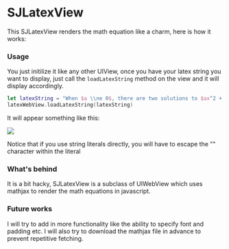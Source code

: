 # SJLatexView
This SJLatexView renders the math equation like a charm, here is how it works: 

### Usage
You just initilize it like any other UIView, once you have your latex string you want to display, just call the  `loadLatexString` method on the view and it will display accordingly. 
```swift
let latexString = "When $a \\ne 0$, there are two solutions to $ax^2 + bx + c = 0$ and they are$$x = {-b \\pm \\sqrt{b^2-4ac} \\over 2a}.$$"
latexWebView.loadLatexString(latexString)
```
It will appear something like this: 

![](https://dl.dropboxusercontent.com/u/76177422/sjlatex.png)

Notice that if you use string literals directly, you will have to escape the "\" character within the literal
### What's behind
It is a bit hacky, SJLatexView is a subclass of UIWebView which uses mathjax to render the math equations in javascript. 

### Future works
I will try to add in more functionality like the ability to specify font and padding etc. I will also try to download the mathjax file in advance to prevent repetitive fetching. 
